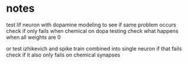 # notes

test lif neuron with dopamine modeling to see if same problem occurs
check if only fails when chemical on dopa testing
check what happens when all weights are 0

or test izhikevich and spike train combined into single neuron
if that fails check if it also only fails on chemical synapses
